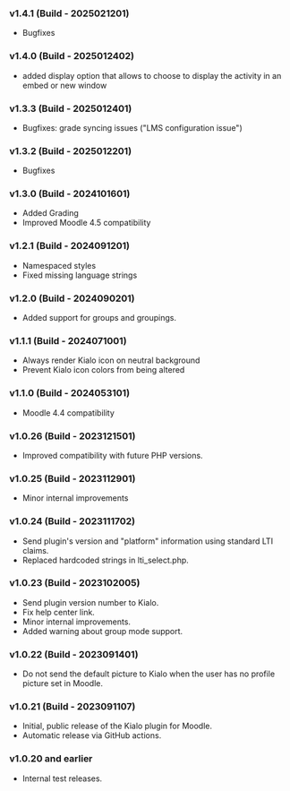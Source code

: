 ### v1.4.1 (Build - 2025021201)

* Bugfixes

### v1.4.0 (Build - 2025012402)

* added display option that allows to choose to display the activity in an embed or new window

### v1.3.3 (Build - 2025012401)

* Bugfixes: grade syncing issues ("LMS configuration issue")

### v1.3.2 (Build - 2025012201)

* Bugfixes

### v1.3.0 (Build - 2024101601)

* Added Grading
* Improved Moodle 4.5 compatibility

### v1.2.1 (Build - 2024091201)

* Namespaced styles
* Fixed missing language strings

### v1.2.0 (Build - 2024090201)

* Added support for groups and groupings.

### v1.1.1 (Build - 2024071001)

* Always render Kialo icon on neutral background
* Prevent Kialo icon colors from being altered

### v1.1.0 (Build - 2024053101)

* Moodle 4.4 compatibility

### v1.0.26 (Build - 2023121501)

* Improved compatibility with future PHP versions.

### v1.0.25 (Build - 2023112901)

* Minor internal improvements

### v1.0.24 (Build - 2023111702)

* Send plugin's version and "platform" information using standard LTI claims.
* Replaced hardcoded strings in lti_select.php.

### v1.0.23 (Build - 2023102005)

* Send plugin version number to Kialo.
* Fix help center link.
* Minor internal improvements.
* Added warning about group mode support.

### v1.0.22 (Build - 2023091401)

* Do not send the default picture to Kialo when the user has no profile picture set in Moodle.

### v1.0.21 (Build - 2023091107)

* Initial, public release of the Kialo plugin for Moodle.
* Automatic release via GitHub actions.

### v1.0.20 and earlier

* Internal test releases.

